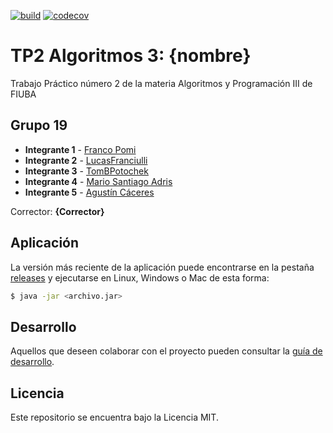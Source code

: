 [![build](https://github.com/TomBPotochek/AlgoRitmos-GPS_Challenge-TP2/actions/workflows/build.yml/badge.svg)](https://github.com/TomBPotochek/AlgoRitmos-GPS_Challenge-TP2/actions/workflows/build.yml)
[![codecov](https://codecov.io/gh/TomBPotochek/AlgoRitmos-GPS_Challenge-TP2/branch/master/graph/badge.svg?token=0EUMVP4L0S)](https://codecov.io/gh/TomBPotochek/AlgoRitmos-GPS_Challenge-TP2)

# TP2 Algoritmos 3: {nombre} 

Trabajo Práctico número 2 de la materia Algoritmos y Programación III de FIUBA

## Grupo 19

* **Integrante 1** - [Franco Pomi](https://github.com/FPomi)
* **Integrante 2** - [LucasFranciulli](https://github.com/Chuleeta)
* **Integrante 3** - [TomBPotochek](https://github.com/TomBPotochek)
* **Integrante 4** - [Mario Santiago Adris](https://github.com/marioax)
* **Integrante 5** - [Agustín Cáceres](https://github.com/agustin28-oss)

Corrector: **{Corrector}**

## Aplicación

La versión más reciente de la aplicación puede encontrarse en la pestaña [releases](https://github.com/fiuba/algo3_proyecto_base_tp2/releases/latest) y ejecutarse en Linux, Windows o Mac de esta forma:

```bash
$ java -jar <archivo.jar>
```

## Desarrollo

Aquellos que deseen colaborar con el proyecto pueden consultar la [guía de desarrollo](./docs/Desarrollo.md).

## Licencia

Este repositorio se encuentra bajo la Licencia MIT.
